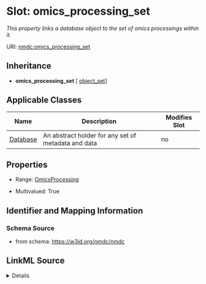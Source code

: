 # Slot: omics_processing_set


_This property links a database object to the set of omics processings within it._



URI: [nmdc:omics_processing_set](https://w3id.org/nmdc/omics_processing_set)




## Inheritance

* **omics_processing_set** [ [object_set](object_set.md)]





## Applicable Classes

| Name | Description | Modifies Slot |
| --- | --- | --- |
[Database](Database.md) | An abstract holder for any set of metadata and data |  no  |







## Properties

* Range: [OmicsProcessing](OmicsProcessing.md)

* Multivalued: True





## Identifier and Mapping Information







### Schema Source


* from schema: https://w3id.org/nmdc/nmdc




## LinkML Source

<details>
```yaml
name: omics_processing_set
description: This property links a database object to the set of omics processings
  within it.
from_schema: https://w3id.org/nmdc/nmdc
rank: 1000
mixins:
- object_set
domain: Database
multivalued: true
alias: omics_processing_set
domain_of:
- Database
range: OmicsProcessing
inlined: true
inlined_as_list: true

```
</details>